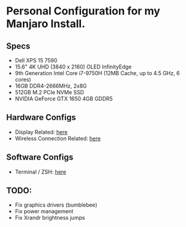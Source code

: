 # Personal Configuration for my Manjaro Install.

## Specs
- Dell XPS 15 7590
- 15.6" 4K UHD (3840 x 2160) OLED InfinityEdge
- 9th Generation Intel Core i7-9750H (12MB Cache, up to 4.5 GHz, 6 cores)
- 16GB DDR4-2666MHz, 2x8G
- 512GB M.2 PCIe NVMe SSD
- NVIDIA GeForce GTX 1650 4GB GDDR5

##  Hardware Configs
- Display Related: [here](display.md)
- Wireless Connection Related: [here](connections.md)

## Software Configs
- Terminal / ZSH: [here](terminal.md)

## TODO:
- Fix graphics drivers (bumblebee)
- Fix power management
- Fix Xrandr brightness jumps